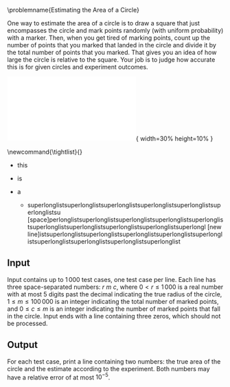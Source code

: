 \problemname{Estimating the Area of a Circle}

One way to estimate the area of a circle is to draw a square that just
encompasses the circle and mark points randomly (with uniform probability) with a marker. Then, when you
get tired of marking points, count up the number of points that you marked that
landed in the circle and divide it by the total number of points that you
marked. That gives you an idea of how large the circle is relative to the
square. Your job is to judge how accurate this is for given circles and
experiment outcomes.

![An illustration of the random marking process.](circle.pdf){ width=30% height=10% }

\newcommand{\tightlist}{}

* this

* is

* a

  * superlonglistsuperlonglistsuperlonglistsuperlonglistsuperlonglistsuperlonglistsu [space]perlonglistsuperlonglistsuperlonglistsuperlonglistsuperlonglistsuperlonglistsuperlonglistsuperlonglistsuperlonglistsuperlongl
  [new line]istsuperlonglistsuperlonglistsuperlonglistsuperlonglistsuperlonglistsuperlonglistsuperlonglistsuperlonglistsuperlonglist

## Input

Input contains up to $1\,000$ test cases, one test case per line. Each line has
three space-separated numbers: $r\ m\ c$, where $0 < r \le 1\,000$ is a real
number with at most $5$ digits past the decimal indicating the true radius of the circle, $1 \le m \le 100\,000$ is an
integer indicating the total number of marked points, and
$0 \le c \le m$ is an integer indicating the number of marked points that fall
in the circle. Input ends with a line containing three zeros, which should not
be processed.

## Output

For each test case, print a line containing two numbers: the true area of the
circle and the estimate according to the experiment. Both numbers may have
a relative error of at most $10^{-5}$.

